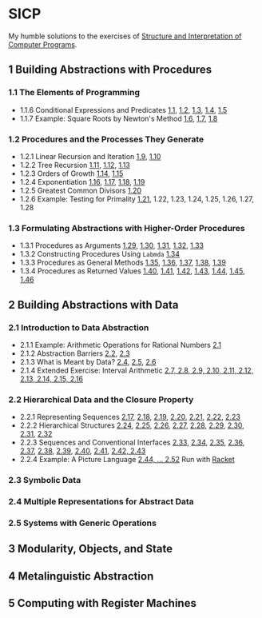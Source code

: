 # SICP

My humble solutions to the exercises of [Structure and Interpretation of Computer Programs](https://mitpress.mit.edu/sicp/).

## 1 Building Abstractions with Procedures

### 1.1 The Elements of Programming

- 1.1.6 Conditional Expressions and Predicates [1.1](1-1/1-01.scm), [1.2](1-1/1-02.scm), [1.3](1-1/1-03.scm), [1.4](1-1/1-04.scm), [1.5](1-1/1-05.scm)
- 1.1.7 Example: Square Roots by Newton's Method [1.6](1-1/1-06.scm), [1.7](1-1/1-07.scm), [1.8](1-1/1-08.scm)

### 1.2 Procedures and the Processes They Generate

- 1.2.1 Linear Recursion and Iteration [1.9](1-2/1-09.scm), [1.10](1-2/1-10.scm)
- 1.2.2 Tree Recursion [1.11](1-2/1-11.scm), [1.12](1-2/1-12.scm), [1.13](1-2/1-13.scm)
- 1.2.3 Orders of Growth [1.14](1-2/1-14.scm), [1.15](1-2/1-15.scm)
- 1.2.4 Exponentiation [1.16](1-2/1-16.scm), [1.17](1-2/1-17.scm), [1.18](1-2/1-18.scm), [1.19](1-2/1-19.scm)
- 1.2.5 Greatest Common Divisors [1.20](1-2/1-20.scm)
- 1.2.6 Example: Testing for Primality [1.21](1-2/1-21.scm), 1.22, 1.23, 1.24, 1.25, 1.26, 1.27, 1.28

### 1.3 Formulating Abstractions with Higher-Order Procedures

- 1.3.1 Procedures as Arguments [1.29](1-3/1-29.scm), [1.30](1-3/1-30.scm), [1.31](1-3/1-31.scm), [1.32](1-3/1-32.scm), [1.33](1-3/1-33.scm)
- 1.3.2 Constructing Procedures Using `Labmda` [1.34](1-3/1-34.scm)
- 1.3.3 Procedures as General Methods [1.35](1-3/1-35.scm), [1.36](1-3/1-36.scm), [1.37](1-3/1-37.scm), [1.38](1-3/1-38.scm), [1.39](1-3/1-39.scm)
- 1.3.4 Procedures as Returned Values [1.40](1-3/1-40.scm), [1.41](1-3/1-41.scm), [1.42](1-3/1-42.scm), [1.43](1-3/1-43.scm), [1.44](1-3/1-44.scm), [1.45](1-3/1-45.scm), [1.46](1-3/1-46.scm)

## 2 Building Abstractions with Data

### 2.1 Introduction to Data Abstraction

- 2.1.1 Example: Arithmetic Operations for Rational Numbers [2.1](2-1/2-01.scm)
- 2.1.2 Abstraction Barriers [2.2](2-1/2-02.scm), [2.3](2-1/2-03.scm)
- 2.1.3 What is Meant by Data? [2.4](2-1/2-04.scm), [2.5](2-1/2-05.scm), [2.6](2-1/2-06.scm)
- 2.1.4 Extended Exercise: Interval Arithmetic [2.7, 2.8, 2.9, 2.10, 2.11, 2.12, 2.13, 2.14, 2.15, 2.16](2-1/2-07_16.scm)

### 2.2 Hierarchical Data and the Closure Property

- 2.2.1 Representing Sequences [2.17](2-2/2-17.scm), [2.18](2-2/2-18.scm), [2.19](2-2/2-19.scm), [2.20](2-2/2-20.scm), [2.21](2-2/2-21.scm), [2.22](2-2/2-22.scm), [2.23](2-2/2-23.scm)
- 2.2.2 Hierarchical Structures [2.24](2-2/2-24.scm), [2.25](2-2/2-25.scm), [2.26](2-2/2-26.scm), [2.27](2-2/2-27.scm), [2.28](2-2/2-28.scm), [2.29](2-2/2-29.scm), [2.30](2-2/2-30.scm), [2.31](2-2/2-31.scm), [2.32](2-2/2-32.scm)
- 2.2.3 Sequences and Conventional Interfaces [2.33](2-2/2-33.scm), [2.34](2-2/2-34.scm), [2.35](2-2/2-35.scm), [2.36](2-2/2-36.scm), [2.37](2-2/2-37.scm), [2.38](2-2/2-38.scm), [2.39](2-2/2-39.scm), [2.40](2-2/2-40.scm), [2.41](2-2/2-41.scm), [2.42, 2.43](2-2/2-42_43.scm)
- 2.2.4 Example: A Picture Language [2.44, ... 2.52](2-2/2-44_52.rkt) Run with [Racket](https://racket-lang.org/)

### 2.3 Symbolic Data

### 2.4 Multiple Representations for Abstract Data

### 2.5 Systems with Generic Operations

## 3 Modularity, Objects, and State

## 4 Metalinguistic Abstraction

## 5 Computing with Register Machines
